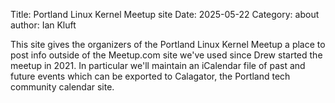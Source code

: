 Title: Portland Linux Kernel Meetup site
Date: 2025-05-22
Category: about
author: Ian Kluft

This site gives the organizers of the Portland Linux Kernel Meetup a place to post info outside of the Meetup.com site we've used since Drew started the meetup in 2021. In particular we'll maintain an iCalendar file of past and future events which can be exported to Calagator, the Portland tech community calendar site.
